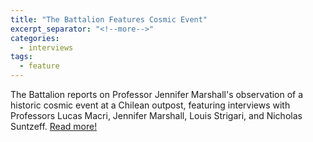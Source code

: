 ```yaml
---
title: "The Battalion Features Cosmic Event"
excerpt_separator: "<!--more-->"
categories:
  - interviews
tags:
  - feature
---
```

The Battalion reports on Professor Jennifer Marshall's observation of a historic cosmic event at a Chilean outpost, featuring interviews with Professors Lucas Macri, Jennifer Marshall, Louis Strigari, and Nicholas Suntzeff. [Read more!](http://www.thebatt.com/science-technology/texas-a-m-professor-watches-neutron-star-merger-firsthand/article_d293a70a-b94a-11e7-8ffa-7b827eac82f8.html)